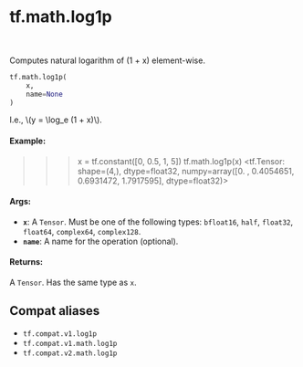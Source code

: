 <div itemscope itemtype="http://developers.google.com/ReferenceObject">
<meta itemprop="name" content="tf.math.log1p" />
<meta itemprop="path" content="Stable" />
</div>

# tf.math.log1p

<!-- Insert buttons and diff -->

<table class="tfo-notebook-buttons tfo-api" align="left">
</table>



Computes natural logarithm of (1 + x) element-wise.

``` python
tf.math.log1p(
    x,
    name=None
)
```



<!-- Placeholder for "Used in" -->

I.e., \\(y = \log_e (1 + x)\\).

#### Example:


>>> x = tf.constant([0, 0.5, 1, 5])
>>> tf.math.log1p(x)
<tf.Tensor: shape=(4,), dtype=float32, numpy=array([0.       , 0.4054651, 0.6931472, 1.7917595], dtype=float32)>

#### Args:


* <b>`x`</b>: A `Tensor`. Must be one of the following types: `bfloat16`, `half`, `float32`, `float64`, `complex64`, `complex128`.
* <b>`name`</b>: A name for the operation (optional).


#### Returns:

A `Tensor`. Has the same type as `x`.


## Compat aliases

* `tf.compat.v1.log1p`
* `tf.compat.v1.math.log1p`
* `tf.compat.v2.math.log1p`

